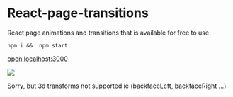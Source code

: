 # React-page-transitions
React page animations and transitions
that is available for free to use
```
npm i &&  npm start
```
[open localhost:3000](http://localhost:3000)

![](https://github.com/oky1/React-page-transitions/blob/master/Transitions.gif)

Sorry, but 3d transforms not supported ie (backfaceLeft, backfaceRight ...)
